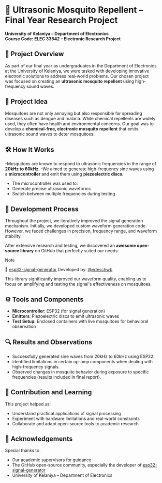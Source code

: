 # 🦟 Ultrasonic Mosquito Repellent – Final Year Research Project

**University of Kelaniya – Department of Electronics**\
**Course Code: ELEC 33542 – Electronic Research Project**

## 📘 Project Overview
As part of our final year as undergraduates in the Department of Electronics at the University of Kelaniya, we were tasked with developing innovative electronic solutions to address real-world problems. Our chosen project was focused on creating an **ultrasonic mosquito repellent** using high-frequency sound waves.

## 🧠 Project Idea
Mosquitoes are not only annoying but also responsible for spreading diseases such as dengue and malaria. While chemical repellents are widely used, they often have health and environmental concerns. Our goal was to develop a **chemical-free, electronic mosquito repellent** that emits ultrasonic sound waves to deter mosquitoes.

## 🛠️ How It Works
-Mosquitoes are known to respond to ultrasonic frequencies in the range of **20kHz to 60kHz**.
-We aimed to generate high-frequency sine waves using a **microcontroller** and emit them using **piezoelectric discs**.
- The microcontroller was used to:
- Generate precise ultrasonic waveforms
- Switch between multiple frequencies during testing

## 🧪 Development Process
Throughout the project, we iteratively improved the signal generation mechanism. Initially, we developed custom waveform generation code. However, we faced challenges in precision, frequency range, and waveform stability.

After extensive research and testing, we discovered an **awesome open-source library** on GitHub that perfectly suited our needs:

> [!NOTE]
> 🔗 [esp32-signal-generator](https://github.com/vdeschwb/esp32-signal-generator)
> Developed by: [@vdeschwb](https://github.com/vdeschwb)

This library significantly improved our waveform quality, enabling us to focus on amplifying and testing the signal's effectiveness on mosquitoes.

## ⚙️ Tools and Components

- **Microcontroller**: ESP32 (for signal generation)
- **Emitters**: Piezoelectric discs to emit ultrasonic waves
- **Test Setup**: Enclosed containers with live mosquitoes for behavioral observation

## 🔍 Results and Observations

- Successfully generated sine waves from 20kHz to 60kHz using ESP32.
- Identified limitations in certain op-amp components when dealing with high-frequency signals.
- Observed changes in mosquito behavior during exposure to specific frequencies (results included in final report).

## 📄 Contribution and Learning
This project helped us:
- Understand practical applications of signal processing
- Experiment with hardware limitations and real-world constraints
- Collaborate and adapt open-source tools to academic research

## 🤝 Acknowledgements
Special thanks to:
- Our academic supervisors for guidance
- The GitHub open-source community, especially the developer of [esp32-signal-generator](https://github.com/vdeschwb)
- University of Kelaniya – Department of Electronics
